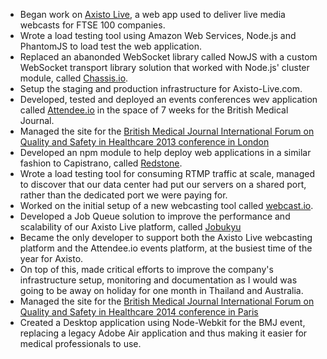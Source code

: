 - Began work on [Axisto Live](http://axisto-live.com), a web app used to deliver live media webcasts for FTSE 100 companies.
- Wrote a load testing tool using Amazon Web Services, Node.js and PhantomJS to load test the web application.
- Replaced an abanonded WebSocket library called NowJS with a custom WebSocket transport library solution that worked with Node.js' cluster module, called [Chassis.io](https://github.com/webcast-io/chassis.io).
- Setup the staging and production infrastructure for Axisto-Live.com.
- Developed, tested and deployed an events conferences wev application called [Attendee.io](http://attendee.io) in the space of 7 weeks for the British Medical Journal.
- Managed the site for the [British Medical Journal International Forum on Quality and Safety in Healthcare 2013 conference in London](http://atn.io/qf13)
- Developed an npm module to help deploy web applications in a similar fashion to Capistrano, called [Redstone](https://github.com/webcast-io/redstone).
- Wrote a load testing tool for consuming RTMP traffic at scale, managed to discover that our data center had put our servers on a shared port, rather than the dedicated port we were paying for.
- Worked on the initial setup of a new webcasting tool called [webcast.io](https://staging.webcast.io).
- Developed a Job Queue solution to improve the performance and scalability of our Axisto Live platform, called [Jobukyu](https://github.com/webcast-io/jobukyu)
- Became the only developer to support both the Axisto Live webcasting platform and the Attendee.io events platform, at the busiest time of the year for Axisto.
- On top of this, made critical efforts to improve the company's infrastructure setup, monitoring and documentation as I would was going to be away on holiday for one month in Thailand and Australia.
- Managed the site for the [British Medical Journal International Forum on Quality and Safety in Healthcare 2014 conference in Paris](http://atn.io/qf14)
- Created a Desktop application using Node-Webkit for the BMJ event, replacing a legacy Adobe Air application and thus making it easier for medical professionals to use.
